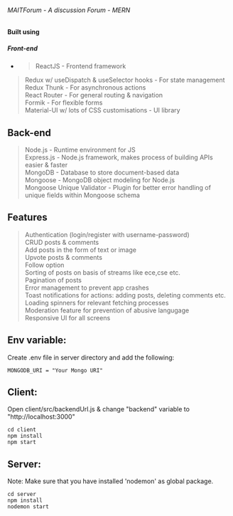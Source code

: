###### MAITForum - A discussion Forum - MERN
#### Built using
##### Front-end
* >ReactJS - Frontend framework <br>
>Redux w/ useDispatch & useSelector hooks - For state management <br>
>Redux Thunk - For asynchronous actions <br>
>React Router - For general routing & navigation <br>
>Formik - For flexible forms <br>
>Material-UI w/ lots of CSS customisations - UI library <br>
## Back-end
>Node.js - Runtime environment for JS <br>
>Express.js - Node.js framework, makes process of building APIs easier & faster <br>
>MongoDB - Database to store document-based data <br>
>Mongoose - MongoDB object modeling for Node.js <br>
>Mongoose Unique Validator - Plugin for better error handling of unique fields within Mongoose schema <br>
## Features
>Authentication (login/register with username-password) <br>
>CRUD posts & comments <br>
>Add posts in the form of text or image <br>
>Upvote posts & comments <br>
>Follow option <br>
>Sorting of posts on basis of streams like ece,cse etc. <br>
>Pagination of posts <br>
>Error management to prevent app crashes <br>
>Toast notifications for actions: adding posts, deleting comments etc. <br>
>Loading spinners for relevant fetching processes <br>
>Moderation feature for prevention of abusive langugage <br>
>Responsive UI for all screens <br>

## Env variable:
Create .env file in server directory and add the following: <br>

```
MONGODB_URI = "Your Mongo URI"
```

## Client:
Open client/src/backendUrl.js & change "backend" variable to "http://localhost:3000"
```
cd client
npm install
npm start
```
## Server:
Note: Make sure that you have installed 'nodemon' as global package.
```
cd server
npm install
nodemon start
```
